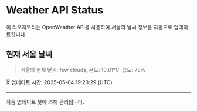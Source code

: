 
# Weather API Status

이 리포지토리는 OpenWeather API를 사용하여 서울의 날씨 정보를 자동으로 업데이트합니다.

## 현재 서울 날씨
> 서울의 현재 날씨: few clouds, 온도: 10.81°C, 습도: 78%

⏳ 업데이트 시간: 2025-05-04 19:23:29 (UTC)

---
자동 업데이트 봇에 의해 관리됩니다.
